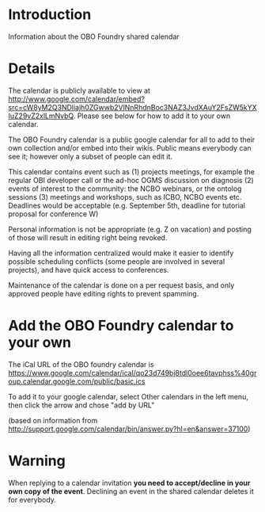 # Introduction #

Information about the OBO Foundry shared calendar


# Details #

The calendar is publicly available to view at http://www.google.com/calendar/embed?src=cW8yM2Q3NDliajh0ZGwwb2VlNnRhdnBoc3NAZ3JvdXAuY2FsZW5kYXIuZ29vZ2xlLmNvbQ. Please see below for how to add it to your own calendar.

The OBO Foundry calendar is a public google calendar for all to add to their own collection and/or embed into their wikis. Public means everybody can see it; however only a subset of people can edit it.

This calendar contains event such as
(1) projects meetings, for example the regular OBI developer call or the ad-hoc OGMS discussion on diagnosis
(2) events of interest to the community: the NCBO webinars, or the ontolog sessions
(3) meetings and workshops, such as ICBO, NCBO events etc. Deadlines would be acceptable (e.g. September 5th, deadline for tutorial proposal for conference W)

Personal information is not be appropriate (e.g. Z on vacation) and posting of those will result in editing right being revoked.

Having all the information centralized would make it easier to identify possible scheduling conflicts (some people are involved in several projects), and have quick access to conferences.

Maintenance of the calendar is done on a per request basis, and only approved people have editing rights to prevent spamming.

# Add the OBO Foundry calendar to your own #

The iCal URL of the OBO foundry calendar is https://www.google.com/calendar/ical/qo23d749bj8tdl0oee6tavphss%40group.calendar.google.com/public/basic.ics

To add it to your google calendar, select Other calendars in the left menu, then click the arrow and chose "add by URL"

(based on information from http://support.google.com/calendar/bin/answer.py?hl=en&answer=37100)

# Warning #

When replying to a calendar invitation **you need to accept/decline in your own copy of the event**. Declining an event in the shared calendar deletes it for everybody.